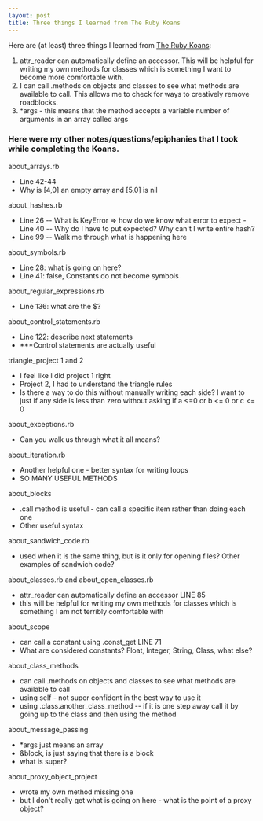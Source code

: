 ```yaml
---
layout: post
title: Three things I learned from The Ruby Koans
---
```


Here are (at least) three things I learned from [The Ruby Koans](http://rubykoans.com/):

1) attr_reader can automatically define an accessor. This will be helpful for writing my own methods for classes which is something I want to become more comfortable with.
2) I can call .methods on objects and classes to see what methods are available to call. This allows me to check for ways to creatively remove roadblocks.
3) *args - this means that the method accepts a variable number of arguments in an array called args

<h3>Here were my other notes/questions/epiphanies that I took while completing the Koans.</h3>

about_arrays.rb
- Line 42-44
- Why is [4,0] an empty array and [5,0] is nil

about_hashes.rb
- Line 26
-- What is KeyError => how do we know what error to expect
-Line 40
-- Why do I have to put expected? Why can't I write entire hash?
- Line 99
-- Walk me through what is happening here

about_symbols.rb
- Line 28: what is going on here?
- Line 41: false, Constants do not become symbols

about_regular_expressions.rb
- Line 136: what are the $?

about_control_statements.rb
- Line 122: describe next statements
- ***Control statements are actually useful

triangle_project 1 and 2
- I feel like I did project 1 right
- Project 2, I had to understand the triangle rules
- Is there a way to do this without manually writing each side? I want to just if any side is less than zero without asking if a <=0 or b <= 0 or c <= 0 

about_exceptions.rb
- Can you walk us through what it all means?

about_iteration.rb 
- Another helpful one - better syntax for writing loops
- SO MANY USEFUL METHODS

about_blocks
- .call method is useful - can call a specific item rather than doing each one
- Other useful syntax

about_sandwich_code.rb
- used when it is the same thing, but is it only for opening files? Other examples of sandwich code?

about_classes.rb and about_open_classes.rb
- attr_reader can automatically define an accessor LINE 85
- this will be helpful for writing my own methods for classes which is something I am not terribly comfortable with

about_scope
- can call a constant using .const_get LINE 71
- What are considered constants? Float, Integer, String, Class, what else?

about_class_methods
- can call .methods on objects and classes to see what methods are available to call
- using self - not super confident in the best way to use it
- using .class.another_class_method -- if it is one step away call it by going up to the class and then using the method

about_message_passing
- *args just means an array
- &block, is just saying that there is a block
- what is super?

about_proxy_object_project
- wrote my own method missing one
- but I don't really get what is going on here - what is the point of a proxy object?
